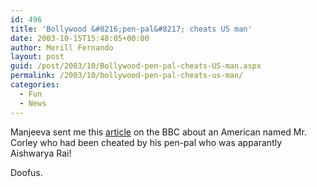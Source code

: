 ```yaml
---
id: 496
title: 'Bollywood &#8216;pen-pal&#8217; cheats US man'
date: 2003-10-15T15:48:05+00:00
author: Merill Fernando
layout: post
guid: /post/2003/10/Bollywood-pen-pal-cheats-US-man.aspx
permalink: /2003/10/bollywood-pen-pal-cheats-us-man/
categories:
  - Fun
  - News
---
```

<body xmlns="http://www.w3.org/1999/xhtml">
    <p>
        Manjeeva sent me this <a href="http://news.bbc.co.uk/2/hi/south_asia/3178820.stm">article</a> on
        the BBC about an American named Mr. Corley who had been cheated by his pen-pal who
        was apparantly Aishwarya Rai!
    </p>
    <p>
        Doofus.
    </p>
</body>
